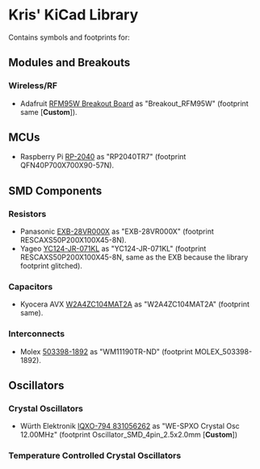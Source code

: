 # Kris' KiCad Library

Contains symbols and footprints for:

## Modules and Breakouts
### Wireless/RF
- Adafruit [RFM95W Breakout Board](https://adafruit.com/product/3072) as "Breakout_RFM95W" (footprint same [**Custom**]).

## MCUs
- Raspberry Pi [RP-2040](https://www.raspberrypi.com/documentation/microcontrollers/rp2040.html) as "RP2040TR7" (footprint QFN40P700X700X90-57N).

## SMD Components
### Resistors
- Panasonic [EXB-28VR000X](https://www.digikey.com/en/products/detail/panasonic-electronic-components/EXB-28VR000X/417360) as "EXB-28VR000X" (footprint RESCAXS50P200X100X45-8N).
- Yageo [YC124-JR-071KL](https://www.digikey.com/en/products/detail/yageo/YC124-JR-071KL/1004996) as "YC124-JR-071KL" (footprint RESCAXS50P200X100X45-8N, same as the EXB because the library footprint glitched).

### Capacitors
- Kyocera AVX [W2A4ZC104MAT2A](https://www.digikey.com/en/products/detail/kyocera-avx/W2A4ZC104MAT2A/776804) as "W2A4ZC104MAT2A" (footprint same).

### Interconnects
- Molex [503398-1892](https://www.digikey.com/en/products/detail/molex/5033981892/4555393) as "WM11190TR-ND" (footprint MOLEX_503398-1892).

## Oscillators
### Crystal Oscillators
- Würth Elektronik [IQXO-794 831056262](https://www.digikey.com/en/products/detail/w%C3%BCrth-elektronik/831056262/13900194) as "WE-SPXO Crystal Osc 12.00MHz" (footprint Oscillator_SMD_4pin_2.5x2.0mm [**Custom**])

### Temperature Controlled Crystal Oscillators
